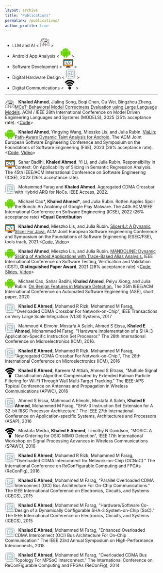 ```yaml
---
layout: archive
title: "Publications"
permalink: /publications/
author_profile: true
---
```


- LLM and AI < <img src="../images/llm_logo.jpg" width="32" height="32"> >
- Android App Analysis < <img src="../images/android_guy.png" width="32" height="32"> >
- Software Development < <img src="../images/coding.png" width="32" height="32"> >
- Digital Hardware Design < <img src="../images/fpga_2.png" width="32" height="32"> >
- Digital Communications < <img src="../images/wifi-icon.png" width="32" height="32"> >


***


<img src="../images/llm_logo.jpg"
width="32"
height="32"
style="float:left;"> &nbsp;&nbsp;
**Khaled Ahmed**, Jialing Song, Boqi Chen, Ou Wei, Bingzhou Zheng. [MCeT: Behavioral Model Correctness Evaluation using Large Language Models](https://arxiv.org/abs/2508.00630). ACM / IEEE 28th International Conference on Model Driven Engineering Languages and Systems (MODELS), 2025 (25% acceptance rate). <[Code](https://github.com/Huawei-TTE/MCeT)>

<img src="../images/android_guy.png"
width="32"
height="32"
style="float:left;"> &nbsp;&nbsp;
**Khaled Ahmed**, Yingying Wang, Mieszko Lis, and Julia Rubin. [ViaLin: Path-Aware Dynamic Taint Analysis for Android](../files/ViaLin_FSE2023.pdf). The ACM Joint European Software Engineering Conference and Symposium on the Foundations of Software Engineering (FSE), 2023 (26% acceptance rate). <[Code](https://github.com/resess/ViaLin), [Video](https://2023.esec-fse.org/details/fse-2023-research-papers/89/ViaLin-Path-Aware-Dynamic-Taint-Analysis-for-Android)>

<img src="../images/coding.png"
width="32"
height="32"
style="float:left;"> &nbsp;&nbsp;
Sahar Badihi, **Khaled Ahmed**, Yi Li, and Julia Rubin. Responsibility in Context: On Applicability of Slicing in Semantic Regression Analysis. The 45th IEEE/ACM International Conference on Software Engineering (ICSE), 2023 (26% acceptance rate).

<img src="../images/fpga_2.png"
width="32"
height="32"
style="float:left;"> &nbsp;&nbsp;
Mohammed Farag and **Khaled Ahmed**. Aggregated CDMA Crossbar with Hybrid ARQ for NoCs. IEEE Access, 2022.

<img src="../images/android_guy.png"
width="32"
height="32"
style="float:left;"> &nbsp;&nbsp;
Michael Cao\*, **Khaled Ahmed\***, and Julia Rubin. Rotten Apples Spoil the Bunch: An Anatomy of Google Play Malware. The 44th ACM/IEEE International Conference on Software Engineering (ICSE), 2022 (26% acceptance rate) **\*Equal Contribution**



<img src="../images/coding.png"
width="32"
height="32"
style="float:left;"> &nbsp;&nbsp;
**Khaled Ahmed**, Mieszko Lis, and Julia Rubin. [Slicer4J: A Dynamic Slicer For Java.](https://people.ece.ubc.ca/mjulia/publications/Slicer4J_2021.pdf) ACM Joint European Software Engineering Conference and Symposium on the Foundations of Software Engineering (ESEC/FSE), tools track, 2021 <[Code](https://github.com/resess/Slicer4J), [Video](https://youtu.be/mn7z6I-WyH4)>


<img src="../images/android_guy.png"
width="32"
height="32"
style="float:left;"> &nbsp;&nbsp;
**Khaled Ahmed**, Mieszko Lis, and Julia Rubin. [MANDOLINE: Dynamic Slicing of Android Applications with Trace-Based Alias Analysis.](https://www.ece.ubc.ca/~mjulia/publications/Mandoline_2021.pdf) IEEE International Conference on Software Testing, Verification and Validation (ICST), **Distinguished Paper Award**, 2021 (28% acceptance rate) <[Code](https://github.com/resess/Mandoline), [Slides](../files/ICST_flat_animation.pdf), [Video](https://www.youtube.com/watch?v=hHSEy6EcdsA)>


<img src="../images/android_guy.png"
width="32"
height="32"
style="float:left;"> &nbsp;&nbsp;
Michael Cao, Sahar Badihi, **Khaled Ahmed**, Peiyu Xiong, and Julia Rubin. [On Benign Features in Malware Detection.](https://www.ece.ubc.ca/~mjulia/publications/On_Benign_Features_in_Malware_Detection_2020.pdf) The 35th IEEE/ACM International Conference on Automated Software Engineering (ASE), short paper, 2020.


<img src="../images/fpga_2.png"
width="32"
height="32"
style="float:left;"> &nbsp;&nbsp;
**Khaled E Ahmed**, Mohamed R Rizk, Mohammed M Farag, "Overloaded CDMA Crossbar For Network-on-Chip", IEEE Transactions on Very Large Scale Integration (VLSI) Systems, 2017


<img src="../images/fpga_2.png"
width="32"
height="32"
style="float:left;"> &nbsp;&nbsp;
Mahmoud A Elmohr, Mostafa A Saleh, Ahmed S Eissa, **Khaled E Ahmed**, Mohammed M Farag, "Hardware Implementation of a SHA-3 Application-Specific Instruction Set Processor." The 28th International Conference on Microelectronics (ICM), 2016.


<img src="../images/fpga_2.png"
width="32"
height="32"
style="float:left;"> &nbsp;&nbsp;
**Khaled E Ahmed**, Mohamed R Rizk, Mohammed M Farag, "Aggregated CDMA Crossbar For Network-on-Chip.", The 28th International Conference on Microelectronics (ICM), 2016


<img src="../images/wifi-icon.png"
width="32"
height="32"
style="float:left;"> &nbsp;&nbsp;
**Khaled E Ahmed**, Kareem M Attiah, Ahmed S Eltrass, "Multiple Signal Classification Algorithm Compensated by Extended Kalman Particle Filtering for Wi-Fi Through Wall Multi-Target Tracking." The IEEE-APS Topical Conference on Antennas and Propagation in Wireless Communications (APWC), 2016


<img src="../images/fpga_2.png"
width="32"
height="32"
style="float:left;"> &nbsp;&nbsp;
Ahmed S Eissa, Mahmoud A Elmohr, Mostafa A Saleh, **Khaled E Ahmed**, Mohammed M Farag, "SHA-3 Instruction Set Extension for A 32-bit RISC Processor Architecture." The IEEE 27th International Conference on Application-specific Systems, Architectures and Processors (ASAP), 2016



<img src="../images/wifi-icon.png"
width="32"
height="32"
style="float:left;"> &nbsp;&nbsp;
Mostafa Medra, **Khaled E Ahmed**, Timothy N Davidson, "MOSIC: A New Ordering for OSIC MIMO Detection", IEEE 17th International Workshop on Signal Processing Advances in Wireless Communications (SPAWC), 2016


<img src="../images/fpga_2.png"
width="32"
height="32"
style="float:left;"> &nbsp;&nbsp;
**Khaled E Ahmed**, Mohamed R Rizk, Mohammed M Farag, "Overloaded CDMA Interconnect for Network-on-Chip (OCNoC)." The International Conference on ReConFigurable Computing and FPGAs (ReConFig), 2016



<img src="../images/fpga_2.png"
width="32"
height="32"
style="float:left;"> &nbsp;&nbsp;
**Khaled E Ahmed**, Mohammed M Farag, "Parallel Overloaded CDMA Interconnect (OCI) Bus Architecture For On-Chip Communications." The IEEE International Conference on Electronics, Circuits, and Systems (ICECS), 2015



<img src="../images/fpga_2.png"
width="32"
height="32"
style="float:left;"> &nbsp;&nbsp;
**Khaled E Ahmed**, Mohammed M Farag, "Hardware/Software Co-Design of a Dynamically Configurable SHA-3 System-on-Chip (SoC)."
The IEEE International Conference on Electronics, Circuits, and Systems (ICECS), 2015



<img src="../images/fpga_2.png"
width="32"
height="32"
style="float:left;"> &nbsp;&nbsp;
**Khaled E Ahmed**, Mohammed M Farag, "Enhanced Overloaded CDMA Interconnect (OCI) Bus Architecture For On-Chip Communication."
The IEEE 23rd Annual Symposium on High-Performance Interconnects, 2015


<img src="../images/fpga_2.png"
width="32"
height="32"
style="float:left;"> &nbsp;&nbsp;
**Khaled E Ahmed**, Mohammed M Farag, "Overloaded CDMA Bus Topology For MPSoC Interconnect." The International Conference on ReConFigurable Computing and FPGAs (ReConFig), 2014